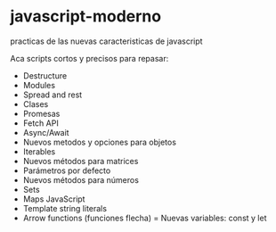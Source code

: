 # javascript-moderno
practicas de las nuevas caracteristicas de javascript

Aca scripts cortos y precisos para repasar:

- Destructure
- Modules
- Spread and rest
- Clases
- Promesas
- Fetch API
- Async/Await
- Nuevos metodos y opciones para objetos
- Iterables
- Nuevos métodos para matrices
- Parámetros por defecto
- Nuevos métodos para números
- Sets
- Maps JavaScript
- Template string literals
- Arrow functions (funciones flecha)
= Nuevas variables: const y let

